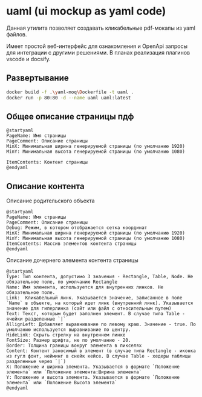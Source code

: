# uaml (ui mockup as yaml code) 

Данная утилита позволяет создавать кликабельные pdf-мокапы из yaml файлов.

Имеет простой веб-интерфейс для ознакомления и OpenApi запросы для интеграции с другими решениями.
В планах реализация плагинов vscode и docsify.

## Развертывание

```bash
docker build -f .\yaml-moq\Dockerfile -t uaml .
docker run -p 80:80 -d --name uaml uaml:latest
```

## Общее описание страницы пдф

```plantuml
@startyaml
PageName: Имя страницы
PageComment: Описание страницы 
MinX: Минимальная ширина генерируемой страницы (по умолчанию 1920)
MinY: Минимальная высота генерируемой страницы (по умолчанию 1080)

ItemContents: Контент страницы
@endyaml
```

## Описание контента

Описание родительского объекта

```plantuml
@startyaml
PageName: Имя страницы
PageComment: Описание страницы 
Debug: Режим, в котором отображается сетка координат 
MinX: Минимальная ширина генерируемой страницы (по умолчанию 1920)
MinY: Минимальная высота генерируемой страницы (по умолчанию 1080)
ItemContents: Массив элементов контента страницы
@endyaml
```

Описание дочернего элемента контента страницы

```plantuml
@startyaml
Type: Тип контента, допустимо 3 значения - Rectangle, Table, Node. Не обязательное поле, по умолчанию Rectangle
Name: Имя элемента, используется для внутренних линков. Не обязательное поле.
Link:  Кликабельный линк. Указывается значение, записанное в поле `Name` в объекте, на который идет линк (внутренний линк). Указывается значение для гиперлинка (сайт или файл с относительным путем)
Text: Текст, которым будет заполнен элемент. В случае типа Table - ячейки разделенные `|`
AllignLeft: Добавляет выравнивание по левому краю. Значение - true. По умолчанию используется выравнивание по центру.
HideLink: Скрыть стрелку на внутреннем линке
FontSize: Размер шрифта, не по умолчанию - 20.
Border: Толщина границы вокруг элемента в пикселях
Content: Контент заносимый в элемент (в случае типа Rectangle - иконка из гугл фонт, нейминг в снейк кейсе. В случае Table - хедеры таблицы разделенные через `|`)
X: Положение и ширина элемента. Указывается в формате `Положение элемента` или `Положение элемента:Ширина элемента` 
Y: Положение и высота элемента. Указывается в формате `Положение элемента` или `Положение Высота элемента` 
@endyaml
```
